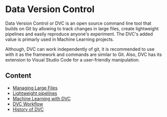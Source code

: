 # Data Version Control 

Data Version Control or DVC is an open source command line tool that builds on Git by allowing to track changes in large files, create lightweight pipelines and easily reproduce anyone's experiment. The DVC's added value is primarly used in Machine Learning projects.

Although, DVC can work independently of git, it is recommended to use with it as the framework and commands are similar to Git. Also, DVC has its extension to Visual Studio Code for a user-friendly manipulation. 

## Content
* [Managing Large Files](files.md)
* [Lightweight pipelines](pipelines.md)
* [Machine Learning with DVC](ml.md)
* [DVC Workflow](DVC_Workflows.md)
* [History of DVC](History_of_DVC.md)

